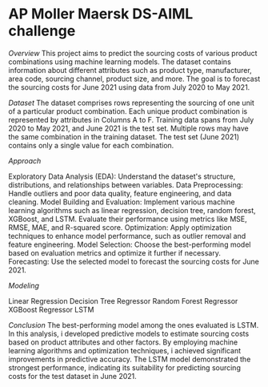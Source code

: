# AP Moller Maersk DS-AIML challenge

*Overview*
This project aims to predict the sourcing costs of various product combinations using machine learning models. The dataset contains information about different attributes such as product type, manufacturer, area code, sourcing channel, product size, and more. The goal is to forecast the sourcing costs for June 2021 using data from July 2020 to May 2021.

*Dataset*
The dataset comprises rows representing the sourcing of one unit of a particular product combination. Each unique product combination is represented by attributes in Columns A to F. Training data spans from July 2020 to May 2021, and June 2021 is the test set. Multiple rows may have the same combination in the training dataset. The test set (June 2021) contains only a single value for each combination.

*Approach*

Exploratory Data Analysis (EDA): Understand the dataset's structure, distributions, and relationships between variables.
Data Preprocessing: Handle outliers and poor data quality, feature engineering, and data cleaning.
Model Building and Evaluation: Implement various machine learning algorithms such as linear regression, decision tree, random forest, XGBoost, and LSTM. Evaluate their performance using metrics like MSE, RMSE, MAE, and R-squared score.
Optimization: Apply optimization techniques to enhance model performance, such as outlier removal and feature engineering.
Model Selection: Choose the best-performing model based on evaluation metrics and optimize it further if necessary.
Forecasting: Use the selected model to forecast the sourcing costs for June 2021.

*Modeling*

Linear Regression
Decision Tree Regressor
Random Forest Regressor
XGBoost Regressor
LSTM



*Conclusion*
The best-performing model among the ones evaluated is LSTM. In this analysis, i developed predictive models to estimate sourcing costs based on product attributes and other factors. By employing machine learning algorithms and optimization techniques, i achieved significant improvements in predictive accuracy. The LSTM model demonstrated the strongest performance, indicating its suitability for predicting sourcing costs for the test dataset in June 2021.
